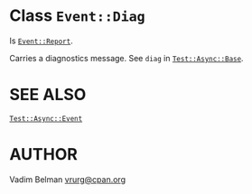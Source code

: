 Class `Event::Diag`
===================

Is [`Event::Report`](https://github.com/vrurg/raku-Test-Async/blob/v0.1.4/docs/md/Test/Async/Event/Report.md).

Carries a diagnostics message. See `diag` in [`Test::Async::Base`](https://github.com/vrurg/raku-Test-Async/blob/v0.1.4/docs/md/Test/Async/Base.md).

SEE ALSO
========

[`Test::Async::Event`](https://github.com/vrurg/raku-Test-Async/blob/v0.1.4/docs/md/Test/Async/Event.md)

AUTHOR
======

Vadim Belman <vrurg@cpan.org>

